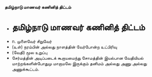 **தமிழ்நாடு மாணவர் கணினித் திட்டம்**
- # தமிழ்நாடு மாணவர் கணினித் திட்டம்
- n. முளைவேர் சிறுவேர்
- (உள்) நரம்பின் அல்லது நாளத்தின் வேர்போன்ற உட்பிரிவு
- (வேதி) மூல உறுப்பு
- சேர்மத்தின் அடிப்படைக் கூறாயமைந்து சோமத்தின் இயல்பான வேதியியல் மாற்றங்களின்போதுமு மாறாமலே இருக்கும் தனிமம் அல்லது அணு அல்லது அணுக்கூட்டம்.

